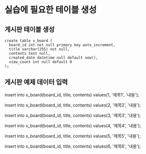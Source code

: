 # 실습에 필요한 테이블 생성

## 게시판 테이블 생성
```
create table x_board (
  board_id int not null primary key auto_increment,
  title varchar(255) not null,
  contents text null,
  created_date datetime null default now(),
  view_count int null default 0
);
```

## 게시판 예제 데이터 입력

insert into x_board(board_id, title, contents)
values(1, '제목1', '내용');

insert into x_board(board_id, title, contents)
values(2, '제목2', '내용');

insert into x_board(board_id, title, contents)
values(3, '제목3', '내용');

insert into x_board(board_id, title, contents)
values(4, '제목4', '내용');

insert into x_board(board_id, title, contents)
values(5, '제목5', '내용');

insert into x_board(board_id, title, contents)
values(6, '제목6', '내용');








